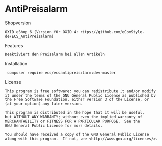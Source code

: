 # AntiPreisalarm

Shopversion

    OXID eShop 6 (Version für OXID 4: https://github.com/eComStyle-de/ECS_AntiPreisalarm)

Features

    Deaktiviert den Preisalarm bei allen Artikeln

Installation

     composer require ecs/ecsantipreisalarm:dev-master

License

    This program is free software: you can redistribute it and/or modify
    it under the terms of the GNU General Public License as published by
    the Free Software Foundation, either version 3 of the License, or
    (at your option) any later version.

    This program is distributed in the hope that it will be useful,
    but WITHOUT ANY WARRANTY; without even the implied warranty of
    MERCHANTABILITY or FITNESS FOR A PARTICULAR PURPOSE.  See the
    GNU General Public License for more details.

    You should have received a copy of the GNU General Public License
    along with this program.  If not, see <http://www.gnu.org/licenses/>.

